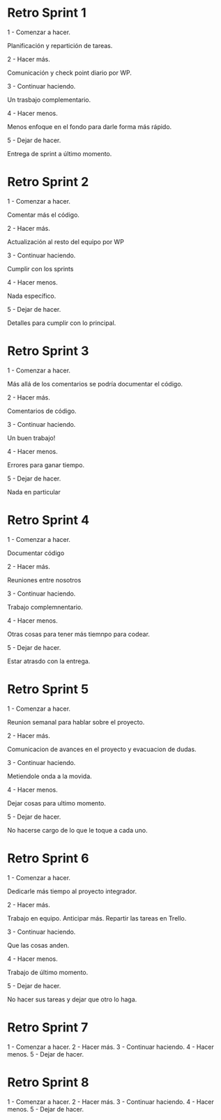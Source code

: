 # Retro Sprint 1

1 - Comenzar a hacer.

Planificación y repartición de tareas.

2 - Hacer más.

Comunicación y check point diario por WP.

3 - Continuar haciendo.

Un trasbajo complementario.

4 - Hacer menos.

Menos enfoque en el fondo para darle forma más rápido.

5 - Dejar de hacer.

Entrega de sprint a último momento. 

# Retro Sprint 2

1 - Comenzar a hacer.

Comentar más el código.

2 - Hacer más.

Actualización al resto del equipo por WP

3 - Continuar haciendo.

Cumplir con los sprints

4 - Hacer menos.

Nada específico.

5 - Dejar de hacer.

Detalles para cumplir con lo principal.

# Retro Sprint 3

1 - Comenzar a hacer.

Más allá de los comentarios se podría documentar el código. 

2 - Hacer más.

Comentarios de código.

3 - Continuar haciendo.

Un buen trabajo!

4 - Hacer menos.

Errores para ganar tiempo. 

5 - Dejar de hacer.

Nada en particular

# Retro Sprint 4

1 - Comenzar a hacer.

Documentar código 

2 - Hacer más.

Reuniones entre nosotros

3 - Continuar haciendo.

Trabajo complemnentario.

4 - Hacer menos.

Otras cosas para tener más tiemnpo para codear. 

5 - Dejar de hacer.

Estar atrasdo con la entrega.

# Retro Sprint 5

1 - Comenzar a hacer.

Reunion semanal para hablar sobre el proyecto.

2 - Hacer más.

Comunicacion de avances en el proyecto y evacuacion de dudas.

3 - Continuar haciendo.

Metiendole onda a la movida.

4 - Hacer menos.

Dejar cosas para ultimo momento.

5 - Dejar de hacer.

No hacerse cargo de lo que le toque a cada uno.


# Retro Sprint 6

1 - Comenzar a hacer.

Dedicarle más tiempo al proyecto integrador.

2 - Hacer más.

Trabajo en equipo. Anticipar más. Repartir las tareas en Trello.

3 - Continuar haciendo.

Que las cosas anden.

4 - Hacer menos.

Trabajo de último momento.

5 - Dejar de hacer.

No hacer sus tareas y dejar que otro lo haga. 

# Retro Sprint 7

1 - Comenzar a hacer.
2 - Hacer más.
3 - Continuar haciendo.
4 - Hacer menos.
5 - Dejar de hacer.

# Retro Sprint 8

1 - Comenzar a hacer.
2 - Hacer más.
3 - Continuar haciendo.
4 - Hacer menos.
5 - Dejar de hacer.
